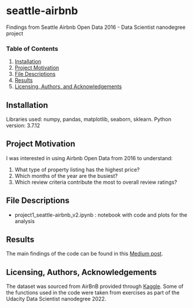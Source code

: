 # seattle-airbnb
Findings from Seattle Airbnb Open Data 2016 - Data Scientist nanodegree project

### Table of Contents

1. [Installation](#installation)
2. [Project Motivation](#motivation)
3. [File Descriptions](#files)
4. [Results](#results)
5. [Licensing, Authors, and Acknowledgements](#licensing)

## Installation <a name="installation"></a>

Libraries used: numpy, pandas, matplotlib, seaborn, sklearn. Python version: 3.7.12

## Project Motivation<a name="motivation"></a>

I was interested in using Airbnb Open Data from 2016 to understand:
1.	What type of property listing has the highest price? 
2.	Which months of the year are the busiest? 
3.	Which review criteria contribute the most to overall review ratings?

## File Descriptions <a name="files"></a>

+ project1_seattle-airbnb_v2.ipynb : notebook with code and plots for the analysis

## Results<a name="results"></a>

The main findings of the code can be found in this [Medium post](https://medium.com/@yen_290/8-data-driven-insights-to-maximise-your-airbnb-earnings-in-seattle-bd2a696d3a1e).

## Licensing, Authors, Acknowledgements<a name="licensing"></a>
The dataset was sourced from AirBnB provided through [Kaggle](https://www.kaggle.com/datasets/airbnb/seattle?resource=download). Some of the functions used in the code were taken from exercises as part of the Udacity Data Scientist nanodegree 2022.
